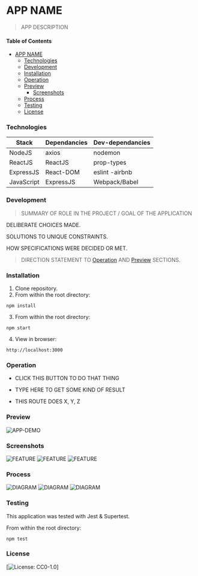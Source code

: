 # APP NAME

>APP DESCRIPTION

#### Table of Contents

* [APP NAME](#)
     * [Technologies](#Technologies)
     * [Development](#Development)
     * [Installation](#Installation)
     * [Operation](#Operation)
     * [Preview](#Preview)
       * [Screenshots](#Screenshots)
     * [Process](#Process)
     * [Testing](#Testing)
     * [License](#License)

### Technologies

|    Stack   | Dependancies | Dev-dependancies |
|------------|--------------|------------------|
|   NodeJS   |    axios     |     nodemon      |
|  ReactJS   |   ReactJS    |   prop-types     |
| ExpressJS  |  React-DOM   |   eslint -airbnb |
| JavaScript |  ExpressJS   | Webpack/Babel    |

### Development

> SUMMARY OF ROLE IN THE PROJECT / GOAL OF THE APPLICATION

DELIBERATE CHOICES MADE. 

SOLUTIONS TO UNIQUE CONSTRAINTS.

HOW SPECIFICATIONS WERE DECIDED OR MET.



> DIRECTION STATEMENT TO [Operation](#Operation) AND [Preview](#Preview) SECTIONS.


### Installation

1. Clone repository.
2. From within the root directory:

``
npm install
``

3. From within the root directory:

``
npm start
``

4. View in browser:

``
http://localhost:3000
``

### Operation

- CLICK THIS BUTTON TO DO THAT THING

- TYPE HERE TO GET SOME KIND OF RESULT

- THIS ROUTE DOES X, Y, Z

### Preview

![APP-DEMO](demo/APP-DEMO.gif "APP-DEMO DESCRIPTION")

### Screenshots

![FEATURE](demo/FEATURE.png "FEATURE DESCRIPTION")
![FEATURE](demo/FEATURE.png "FEATURE DESCRIPTION")
![FEATURE](demo/FEATURE.png "FEATURE DESCRIPTION")

### Process

![DIAGRAM](demo/DIAGRAM.png "DIAGRAM DESCRIPTION")
![DIAGRAM](demo/DIAGRAM.png "DIAGRAM DESCRIPTION")
![DIAGRAM](demo/DIAGRAM.png "DIAGRAM DESCRIPTION")

### Testing

This application was tested with Jest & Supertest.

From within the root directory:

``
npm test
``

### License

[![License: CC0-1.0](https://licensebuttons.net/l/zero/1.0/80x15.png)]

